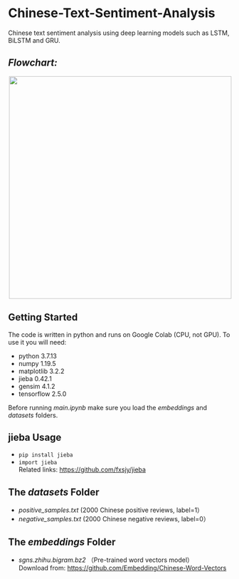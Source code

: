 # Chinese-Text-Sentiment-Analysis
Chinese text sentiment analysis using deep learning models such as LSTM, BiLSTM and GRU.

## ***Flowchart:***
<center><img width=500 src="https://i.imgur.com/Ln5oRY1.png"></center>

## Getting Started

The code is written in python and runs on Google Colab (CPU, not GPU). To use it you will need:
* python 3.7.13
* numpy 1.19.5
* matplotlib 3.2.2
* jieba 0.42.1  
* gensim 4.1.2 
* tensorflow 2.5.0

Before running <I>main.ipynb</I> make sure you load the <I>embeddings</I> and <I>datasets</I> folders.  

## jieba Usage
* `pip install jieba`
* `import jieba` <br />Related links: https://github.com/fxsjy/jieba

## The <I>datasets</I> Folder 
* <I>positive_samples.txt</I> (2000 Chinese positive reviews, label=1）
* <I>negative_samples.txt</I> (2000 Chinese negative reviews, label=0）

## The <I>embeddings</I> Folder  
* <I>sgns.zhihu.bigram.bz2</I> （Pre-trained word vectors model）<br />Download from: https://github.com/Embedding/Chinese-Word-Vectors

